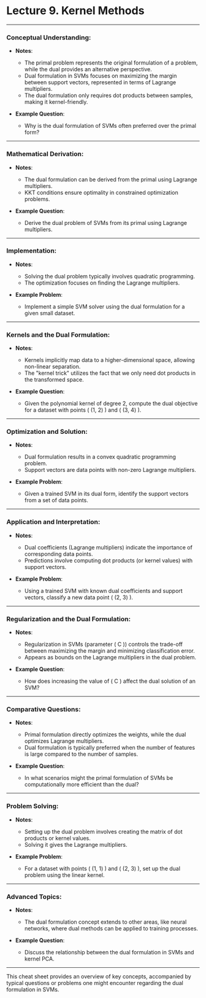 # Lecture 9. Kernel Methods

---

### **Conceptual Understanding**:
- **Notes**:
  - The primal problem represents the original formulation of a problem, while the dual provides an alternative perspective.
  - Dual formulation in SVMs focuses on maximizing the margin between support vectors, represented in terms of Lagrange multipliers.
  - The dual formulation only requires dot products between samples, making it kernel-friendly.

- **Example Question**:
  - Why is the dual formulation of SVMs often preferred over the primal form?

---

### **Mathematical Derivation**:
- **Notes**:
  - The dual formulation can be derived from the primal using Lagrange multipliers.
  - KKT conditions ensure optimality in constrained optimization problems.

- **Example Question**:
  - Derive the dual problem of SVMs from its primal using Lagrange multipliers.

---

### **Implementation**:
- **Notes**:
  - Solving the dual problem typically involves quadratic programming.
  - The optimization focuses on finding the Lagrange multipliers.

- **Example Problem**:
  - Implement a simple SVM solver using the dual formulation for a given small dataset.

---

### **Kernels and the Dual Formulation**:
- **Notes**:
  - Kernels implicitly map data to a higher-dimensional space, allowing non-linear separation.
  - The "kernel trick" utilizes the fact that we only need dot products in the transformed space.

- **Example Question**:
  - Given the polynomial kernel of degree 2, compute the dual objective for a dataset with points \( (1, 2) \) and \( (3, 4) \).

---

### **Optimization and Solution**:
- **Notes**:
  - Dual formulation results in a convex quadratic programming problem.
  - Support vectors are data points with non-zero Lagrange multipliers.

- **Example Problem**:
  - Given a trained SVM in its dual form, identify the support vectors from a set of data points.

---

### **Application and Interpretation**:
- **Notes**:
  - Dual coefficients (Lagrange multipliers) indicate the importance of corresponding data points.
  - Predictions involve computing dot products (or kernel values) with support vectors.

- **Example Problem**:
  - Using a trained SVM with known dual coefficients and support vectors, classify a new data point \( (2, 3) \).

---

### **Regularization and the Dual Formulation**:
- **Notes**:
  - Regularization in SVMs (parameter \( C \)) controls the trade-off between maximizing the margin and minimizing classification error.
  - Appears as bounds on the Lagrange multipliers in the dual problem.

- **Example Question**:
  - How does increasing the value of \( C \) affect the dual solution of an SVM?

---

### **Comparative Questions**:
- **Notes**:
  - Primal formulation directly optimizes the weights, while the dual optimizes Lagrange multipliers.
  - Dual formulation is typically preferred when the number of features is large compared to the number of samples.

- **Example Question**:
  - In what scenarios might the primal formulation of SVMs be computationally more efficient than the dual?

---

### **Problem Solving**:
- **Notes**:
  - Setting up the dual problem involves creating the matrix of dot products or kernel values.
  - Solving it gives the Lagrange multipliers.

- **Example Problem**:
  - For a dataset with points \( (1, 1) \) and \( (2, 3) \), set up the dual problem using the linear kernel.

---

### **Advanced Topics**:
- **Notes**:
  - The dual formulation concept extends to other areas, like neural networks, where dual methods can be applied to training processes.

- **Example Question**:
  - Discuss the relationship between the dual formulation in SVMs and kernel PCA.

---

This cheat sheet provides an overview of key concepts, accompanied by typical questions or problems one might encounter regarding the dual formulation in SVMs.